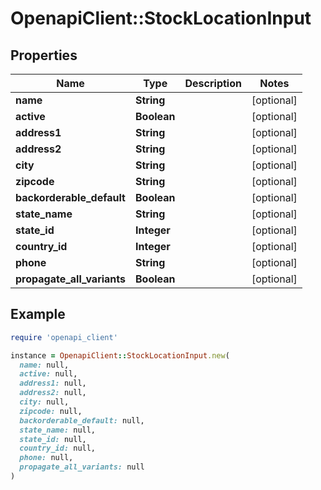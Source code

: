 # OpenapiClient::StockLocationInput

## Properties

| Name | Type | Description | Notes |
| ---- | ---- | ----------- | ----- |
| **name** | **String** |  | [optional] |
| **active** | **Boolean** |  | [optional] |
| **address1** | **String** |  | [optional] |
| **address2** | **String** |  | [optional] |
| **city** | **String** |  | [optional] |
| **zipcode** | **String** |  | [optional] |
| **backorderable_default** | **Boolean** |  | [optional] |
| **state_name** | **String** |  | [optional] |
| **state_id** | **Integer** |  | [optional] |
| **country_id** | **Integer** |  | [optional] |
| **phone** | **String** |  | [optional] |
| **propagate_all_variants** | **Boolean** |  | [optional] |

## Example

```ruby
require 'openapi_client'

instance = OpenapiClient::StockLocationInput.new(
  name: null,
  active: null,
  address1: null,
  address2: null,
  city: null,
  zipcode: null,
  backorderable_default: null,
  state_name: null,
  state_id: null,
  country_id: null,
  phone: null,
  propagate_all_variants: null
)
```

